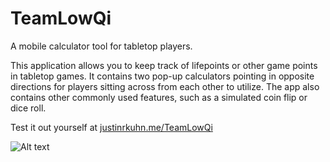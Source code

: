 # TeamLowQi
A mobile calculator tool for tabletop players.

This application allows you to keep track of lifepoints or other game points in tabletop games.
It contains two pop-up calculators pointing in opposite directions for players sitting across from each other to utilize.
The app also contains other commonly used features, such as a simulated coin flip or dice roll.

Test it out yourself at [justinrkuhn.me/TeamLowQi](justinrkuhn.me/TeamLowQi)

![Alt text](https://i.imgur.com/brTTkIL.png "Calculator Preview")
